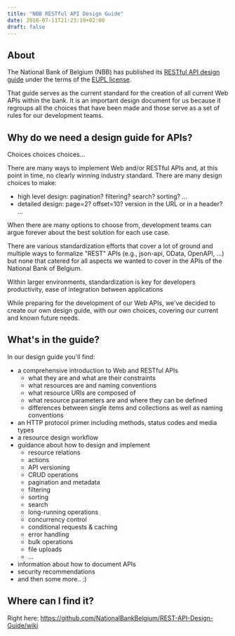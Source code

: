 ```yaml
---
title: "NBB RESTful API Design Guide"
date: 2018-07-11T21:23:19+02:00
draft: false
---
```


## About
The National Bank of Belgium (NBB) has published its [RESTful API design guide](https://github.com/NationalBankBelgium/REST-API-Design-Guide/wiki) under the terms of the [EUPL license](https://github.com/NationalBankBelgium/REST-API-Design-Guide/blob/master/LICENSE.md).

That guide serves as the current standard for the creation of all current Web APIs within the bank. It is an important design document for us because it regroups all the choices that have been made and those serve as a set of rules for our development teams.

## Why do we need a design guide for APIs?
Choices choices choices...

There are many ways to implement Web and/or RESTful APIs and, at this point in time, no clearly winning industry standard. There are many design choices to make:
* high level design: pagination? filtering? search? sorting? ...
* detailed design: page=2? offset=10? version in the URL or in a header? ...

When there are many options to choose from, development teams can argue forever about the best solution for each use case.

There are various standardization efforts that cover a lot of ground and multiple ways to formalize "REST" APIs (e.g., json-api, OData, OpenAPI, ...) but none that catered for all aspects we wanted to cover in the APIs of the National Bank of Belgium.

Within larger environments, standardization is key for developers productivity, ease of integration between applications

While preparing for the development of our Web APIs, we've decided to create our own design guide, with our own choices, covering our current and known future needs.

## What's in the guide?
In our design guide you'll find:

* a comprehensive introduction to Web and RESTful APIs
  * what they are and what are their constraints
  * what resources are and naming conventions
  * what resource URIs are composed of
  * what resource parameters are and where they can be defined
  * differences between single items and collections as well as naming conventions
* an HTTP protocol primer including methods, status codes and media types
* a resource design workflow
* guidance about how to design and implement
  * resource relations
  * actions
  * API versioning
  * CRUD operations
  * pagination and metadata
  * filtering
  * sorting
  * search
  * long-running operations
  * concurrency control
  * conditional requests & caching
  * error handling
  * bulk operations
  * file uploads
  * ...
* information about how to document APIs
* security recommendations
* and then some more.. :)

## Where can I find it?
Right here: https://github.com/NationalBankBelgium/REST-API-Design-Guide/wiki
